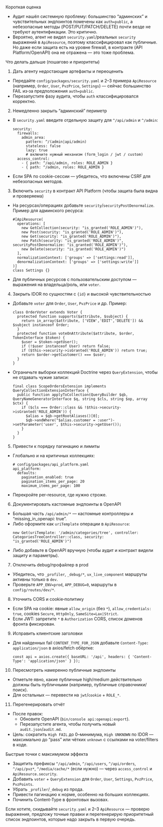 Короткая оценка
- Аудит нашёл системную проблему: большинство “админских” и чувствительных эндпоинтов помечены как `auth=public`, а небезопасные методы (POST/PUT/PATCH/DELETE) почти везде не требуют аутентификации. Это критично.
- Вероятно, агент не видел `security.yaml`/реальных `security` выражений в `ApiResource`, поэтому классифицировал как публичные. Но даже если защита есть на уровне firewall, в контракте (API Platform/OpenAPI) она не отражена — это тоже проблема.

Что делать дальше (пошагово и приоритеты)

1) Дать агенту недостающие артефакты и переоценить
- Передайте `config/packages/security.yaml` и 2–3 примера `ApiResource` (например, `Order`, `User`, `PvzPrice`, `Settings`) — сейчас большинство FAIL из‑за предположения `auth=public`.
- Перезапустите фазу аудита, чтобы `auth` классифицировался корректно.

2) Немедленно закрыть “админский” периметр
- В `security.yaml` введите отдельную защиту для `^/api/admin` и `^/admin`:
  ```
  security:
    firewalls:
      admin_area:
        pattern: ^/(admin|api/admin)
        stateless: false
        lazy: true
        # включите нужный механизм (form_login / jwt / custom)
    access_control:
      - { path: ^/api/admin, roles: ROLE_ADMIN }
      - { path: ^/admin, roles: ROLE_ADMIN }
  ```
- Если SPA по cookie-сессии — убедитесь, что включены CSRF для небезопасных методов.

3) Включить `security` в контракт API Platform (чтобы защита была видна и проверяема)
- На ресурсах/операциях добавьте `security`/`securityPostDenormalize`. Пример для админского ресурса:
  ```
  #[ApiResource(
    operations: [
      new GetCollection(security: "is_granted('ROLE_ADMIN')"),
      new Post(security: "is_granted('ROLE_ADMIN')"),
      new Get(security: "is_granted('ROLE_ADMIN')"),
      new Patch(security: "is_granted('ROLE_ADMIN')", securityPostDenormalize: "is_granted('ROLE_ADMIN')"),
      new Delete(security: "is_granted('ROLE_ADMIN')")
    ],
    normalizationContext: ['groups' => ['settings:read']],
    denormalizationContext: ['groups' => ['settings:write']]
  )]
  class Settings {}
  ```
- Для публичных ресурсов с пользовательским доступом — выражения на владельца/роль, или `voter`.

4) Закрыть IDOR по сущностям с `{id}` и высокой чувствительностью
- Добавьте `voter` для `Order`, `User`, `PvzPrice` и др. Пример:
  ```
  class OrderVoter extends Voter {
    protected function supports($attribute, $subject) {
      return in_array($attribute, ['VIEW','EDIT','DELETE']) && $subject instanceof Order;
    }
    protected function voteOnAttribute($attribute, $order, TokenInterface $token) {
      $user = $token->getUser();
      if (!$user instanceof User) return false;
      if ($this->security->isGranted('ROLE_ADMIN')) return true;
      return $order->getCustomer() === $user;
    }
  }
  ```
- Ограничьте выборки коллекций Doctrine через `QueryExtension`, чтобы не отдавать чужие записи:
  ```
  final class ScopeOrdersExtension implements QueryCollectionExtensionInterface {
    public function applyToCollection(QueryBuilder $qb, QueryNameGeneratorInterface $q, string $cls, string $op, array $ctx) {
      if ($cls === Order::class && !$this->security->isGranted('ROLE_ADMIN')) {
        $alias = $qb->getRootAliases()[0];
        $qb->andWhere("$alias.customer = :user")->setParameter('user', $this->security->getUser());
      }
    }
  }
  ```

5) Привести к порядку пагинацию и лимиты
- Глобально и на критичных коллекциях:
  ```
  # config/packages/api_platform.yaml
  api_platform:
    defaults:
      pagination_enabled: true
      pagination_items_per_page: 20
      maximum_items_per_page: 100
  ```
- Перекройте per-resource, где нужно строже.

6) Документировать кастомные эндпоинты в OpenAPI
- Большая часть `/api/admin/*` — кастомные контроллеры и “missing_in_openapi: true”.
- Либо оформите как `uriTemplate` операции в `ApiResource`:
  ```
  new Get(uriTemplate: '/admin/categories/tree', controller: CategoriesTreeController::class, security: "is_granted('ROLE_ADMIN')")
  ```
- Либо добавьте в OpenAPI вручную (чтобы аудит и контракт видели защиту и параметры).

7) Отключить debug/профайлер в prod
- Убедитесь, что `_profiler`, `_debug/*`, `ux_live_component` маршруты активны только в `dev`.
- Проверьте `APP_ENV=prod`, `APP_DEBUG=0`, маршруты в `config/routes/dev/*`.

8) Уточнить CORS и cookie‑политику
- Если SPA на cookie: явные `allow_origin` (без `*`), `allow_credentials: true`, cookies `Secure`, `HttpOnly`, `SameSite=Lax|Strict`.
- Если JWT: запретите `*` в `Authorization` CORS, список доменов фронта фиксирован.

9) Исправить клиентские заголовки
- Для найденных fail `CONTENT_TYPE_FOR_JSON` добавьте `Content-Type: application/json` в axios/fetch обёртке:
  ```
  const api = axios.create({ baseURL: '/api', headers: { 'Content-Type': 'application/json' } });
  ```

10) Пересмотреть намеренно публичные эндпоинты
- Отметьте явно, какие публичные high/medium действительно должны быть публичными (например, публичные справочники/поиск).
- Для остальных — перевести на `jwt`/`cookie` + `ROLE_*`.

11) Перегенерировать отчёт
- После правок:
  - Обновите OpenAPI (`bin/console api:openapi:export`).
  - Перезапустите агента, чтобы получить новый `audit.json`/`audit.md`.
- Цель: сократить `High FAIL` до 0–минимума, `High UNKNOWN` по IDOR — максимально до “pass” или чётких `unknown` с ссылками на voter/filters в коде.

Быстрые точки с максимумом эффекта
- Защитить префиксы `^/api/admin`, `^/api/users`, `^/api/orders`, `^/api/pvz*`, `^/media/cache/*` (если нужно) — через `access_control` и `ApiResource.security`.
- Добавить `voter` + `QueryExtension` для `Order`, `User`, `Settings`, `PvzPrice`, `PvzPoints`.
- Убрать `_profiler`/`_debug` из прода.
- Привести пагинацию к норме, особенно на больших коллекциях.
- Починить Content-Type в фронтовых вызовах.

Если хотите, скидывайте `security.yaml` и 2–3 `ApiResource` — проверю выражения, предложу точные правки и перегенерирую приоритетный список эндпоинтов, которые надо закрыть в первую очередь.
